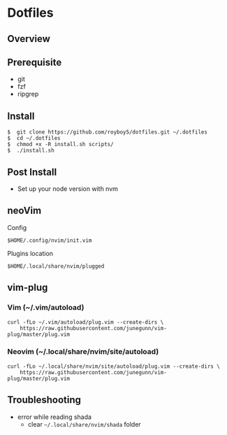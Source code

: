 # Dotfiles

## Overview

## Prerequisite
- git
- fzf
- ripgrep

## Install
```
$  git clone https://github.com/royboy5/dotfiles.git ~/.dotfiles
$  cd ~/.dotfiles
$  chmod +x -R install.sh scripts/
$  ./install.sh
```

## Post Install
- Set up your node version with nvm

## neoVim
Config
```
$HOME/.config/nvim/init.vim
```
Plugins location
```
$HOME/.local/share/nvim/plugged
```

## vim-plug
### Vim (~/.vim/autoload)
```
curl -fLo ~/.vim/autoload/plug.vim --create-dirs \
    https://raw.githubusercontent.com/junegunn/vim-plug/master/plug.vim
```
### Neovim (~/.local/share/nvim/site/autoload)
```
curl -fLo ~/.local/share/nvim/site/autoload/plug.vim --create-dirs \
    https://raw.githubusercontent.com/junegunn/vim-plug/master/plug.vim
```

## Troubleshooting
- error while reading shada
  - clear `~/.local/share/nvim/shada` folder
